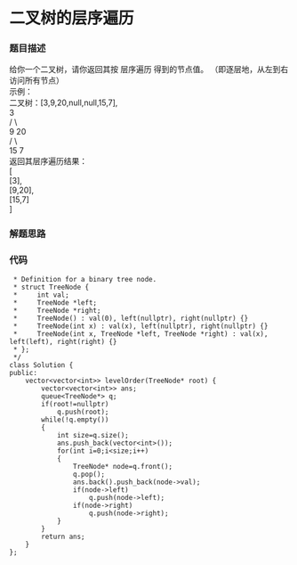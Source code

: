 # 二叉树的层序遍历

### 题目描述
给你一个二叉树，请你返回其按 层序遍历 得到的节点值。 （即逐层地，从左到右访问所有节点）       
示例：         
二叉树：[3,9,20,null,null,15,7],        
    3       
   / \        
  9  20       
    /  \        
   15   7       
返回其层序遍历结果：      
[             
  [3],        
  [9,20],                
  [15,7]        
]             

### 解题思路

### 代码
```
 * Definition for a binary tree node.
 * struct TreeNode {
 *     int val;
 *     TreeNode *left;
 *     TreeNode *right;
 *     TreeNode() : val(0), left(nullptr), right(nullptr) {}
 *     TreeNode(int x) : val(x), left(nullptr), right(nullptr) {}
 *     TreeNode(int x, TreeNode *left, TreeNode *right) : val(x), left(left), right(right) {}
 * };
 */
class Solution {
public:
    vector<vector<int>> levelOrder(TreeNode* root) {
        vector<vector<int>> ans;
        queue<TreeNode*> q;
        if(root!=nullptr)
            q.push(root);
        while(!q.empty())
        {
            int size=q.size();
            ans.push_back(vector<int>());
            for(int i=0;i<size;i++)
            {
                TreeNode* node=q.front();
                q.pop();
                ans.back().push_back(node->val);
                if(node->left)
                    q.push(node->left);
                if(node->right)
                    q.push(node->right);
            }
        }
        return ans;
    }
};
```
